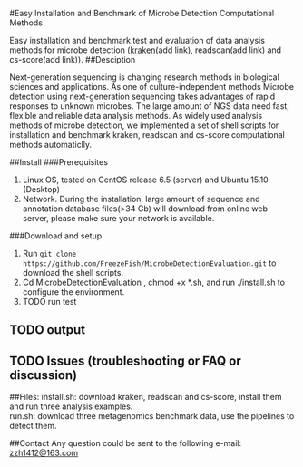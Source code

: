 #Easy Installation and Benchmark of Microbe Detection Computational Methods

Easy installation and benchmark test and evaluation of data analysis methods for microbe detection ([kraken](http://www.baidu.com)(add link), readscan(add link) and cs-score(add link)).
##Desciption

Next-generation sequencing is changing research methods in biological sciences and applications. As one of culture-independent methods  Microbe detection using next-generation sequencing takes advantages of rapid responses to unknown microbes. The large amount of NGS data need fast, flexible and reliable data analysis methods. As widely used analysis methods of microbe detection, we implemented a set of shell scripts for installation and benchmark kraken, readscan and cs-score computational methods automaticlly. 

##Install
###Prerequisites
1. Linux OS, tested on CentOS release 6.5 (server) and Ubuntu 15.10 (Desktop)
2. Network. During the installation, large amount of sequence and annotation database files(>34 Gb) will download from online web server, please make sure your network is available.

###Download and setup
1. Run `git clone https://github.com/FreezeFish/MicrobeDetectionEvaluation.git` to download the shell scripts.<br>
2. Cd MicrobeDetectionEvaluation , chmod +x *.sh, and run ./install.sh to configure the environment.
3. TODO run test

## TODO output

## TODO Issues (troubleshooting or FAQ or discussion)

##Files:
install.sh: download kraken, readscan and cs-score, install them and run three analysis examples. <br>
run.sh: download three metagenomics benchmark data, use the pipelines to detect them.

##Contact
Any question could be sent to the following e-mail:
zzh1412@163.com
